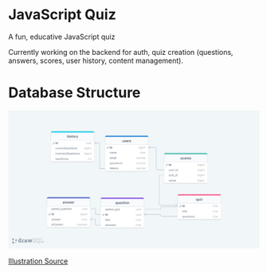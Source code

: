 # JavaScript Quiz

A fun, educative JavaScript quiz

Currently working on the backend for auth, quiz creation (questions, answers, scores, user history, content management).

# Database Structure

![](assets/database-structure.png)


[Illustration Source](https://storyset.com/illustration/developer-activity/bro)
